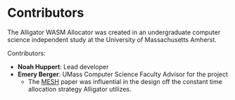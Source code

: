# Contributors
The Alligator WASM Allocator was created in an undergraduate computer science independent study at the University of Massachusetts Amherst.

Contributors:

- **Noah Huppert**: Lead developer
- **Emery Berger**: UMass Computer Science Faculty Advisor for the project
  - The [MESH](https://raw.githubusercontent.com/plasma-umass/Mesh/master/mesh-pldi19-powers.pdf) paper was influential in the design off the constant time allocation strategy Alligator utilizes.
